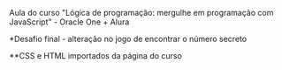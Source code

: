 Aula do curso "Lógica de programação: mergulhe em programação com JavaScript" - Oracle One + Alura

*Desafio final - alteração no jogo de encontrar o número secreto

**CSS e HTML importados da página do curso
